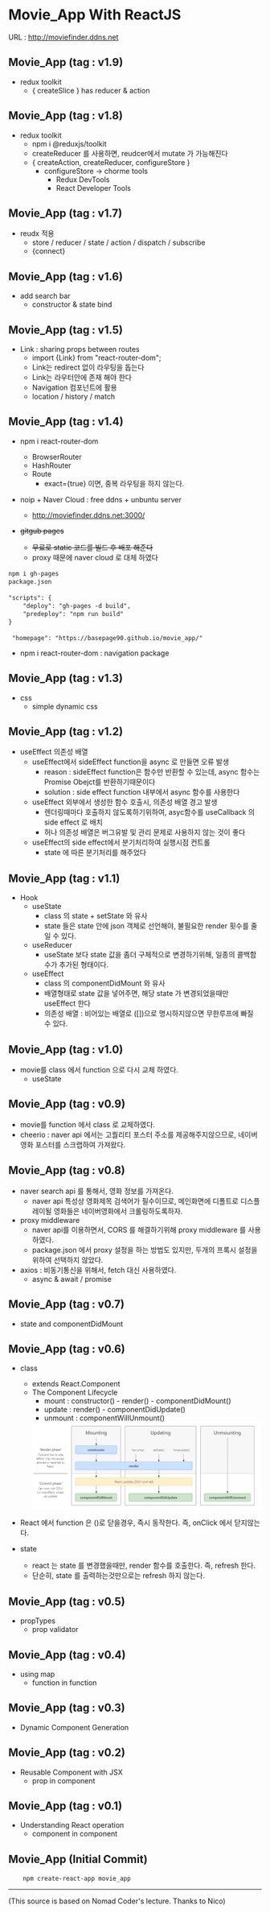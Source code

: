 # Movie_App With ReactJS

URL : http://moviefinder.ddns.net

## Movie_App (tag : v1.9)
- redux toolkit
    - { createSlice } has reducer & action

## Movie_App (tag : v1.8)
- redux toolkit
    - npm i @reduxjs/toolkit
    - createReducer 를 사용하면, reudcer에서 mutate 가 가능해진다
    - { createAction, createReducer, configureStore }
        - configureStore -> chorme tools
            - Redux DevTools
            - React Developer Tools    

## Movie_App (tag : v1.7)
- reudx 적용
    - store / reducer / state / action  / dispatch / subscribe
    - {connect}

## Movie_App (tag : v1.6)
- add search bar
    - constructor & state bind

## Movie_App (tag : v1.5)
- Link : sharing props between routes
    - import {Link} from "react-router-dom";
    - Link는 redirect  없이 라우팅을 돕는다
    - Link는 라우터안에 존재 해야 한다
    - Navigation 컴포넌트에 활용
    - location / history / match

## Movie_App (tag : v1.4)
- npm i react-router-dom
    - BrowserRouter 
    - HashRouter
    - Route
        - exact={true} 이면, 중복 라우팅을 하지 않는다.
- noip + Naver Cloud : free ddns + unbuntu server
    - http://moviefinder.ddns.net:3000/

- ~~gitgub pages~~
    - ~~무료로 static 코드를 빌드 후 배포 해준다~~
    - proxy 때문에 naver cloud 로 대체 하였다
```
npm i gh-pages
package.json

"scripts": {
    "deploy": "gh-pages -d build",
    "predeploy": "npm run build"
}

 "homepage": "https://basepage90.github.io/movie_app/"
```
- npm i react-router-dom : navigation package

## Movie_App (tag : v1.3)
- css
    - simple dynamic css

## Movie_App (tag : v1.2)
- useEffect 의존성 배열
    - useEffect에서 sideEffect function을 async 로 만들면 오류 발생
        - reason : sideEffect function은 함수만 반환할 수 있는데, async 함수는 Promise Obejct를 반환하기때문이다
        - solution : side effect function 내부에서 async 함수를 사용한다
    - useEffect 외부에서 생성한 함수 호출시, 의존성 배열 경고 발생
        - 렌더링때마다 호출하지 않도록하기위하여, asyc함수를  useCallback 의  side effect 로 배치
        - 허나 의존성 배열은 버그유발 및 관리 문제로 사용하지 않는 것이 좋다
    - useEffect의 side effect에서 분기처리하여 실행시점 컨트롤
        - state 에 따른 분기처리를 해주었다

## Movie_App (tag : v1.1)
- Hook
    - useState
        - class 의 state + setState 와 유사
        - state 들은 state 안에 json 객체로 선언해야, 불필요한 render 횟수를 줄일 수 있다.
    - useReducer
        - useState 보다 state 값을 좀더 구체적으로 변경하기위해, 일종의 콜백함수가 추가된 형태이다.
    - useEffect
        - class 의 componentDidMount 와 유사
        - 배열형태로 state 값을 넣어주면, 해당 state 가 변경되었을때만  useEffect 한다
        - 의존성 배열 : 비어있는 배열로 ([])으로 명시하지않으면 무한루프에 빠질 수 있다.

## Movie_App (tag : v1.0)
- movie를 class 에서 function 으로 다시 교체 하였다.
    - useState

## Movie_App (tag : v0.9)
- movie를 function  에서 class 로 교체하였다.
- cheerio : naver api 에서는 고퀄리티 포스터 주소를 제공해주지않으므로, 네이버영화 포스터를 스크랩하여 가져왔다.

## Movie_App (tag : v0.8)
- naver search api 를 통해서, 영화 정보를 가져온다.
    - naver api 특성상 영화제목 검색어가 필수이므로, 메인화면에 디폴트로 디스플레이될 영화들은 네이버영화에서 크롤링하도록하자.
- proxy middleware
    - naver api를 이용하면서, CORS 를 해결하기위해 proxy middleware 를 사용하였다.
    - package.json 에서 proxy 설정을 하는 방법도 있지만, 두개의 프록시 설정을 위하여 선택하지 않았다.
- axios : 비동기통신을 위해서, fetch 대신 사용하였다.
    - async & await  / promise

## Movie_App (tag : v0.7)
- state and componentDidMount 

## Movie_App (tag : v0.6)
- class
    - extends React.Component
    - The Component Lifecycle
        - mount : constructor() - render() - componentDidMount()
        - update : render() - componentDidUpdate()
        - unmount : componentWillUnmount()
        <img src="./storage/The Component Lifecycle.PNG">

- React 에서 function 은 ()로 닫을경우, 즉시 동작한다. 즉, onClick 에서 닫지않는다.
- state
    - react 는 state 를 변경했을때만, render 함수를 호출한다. 즉, refresh 한다.
    - 단순히, state 를 출력하는것만으로는 refresh 하지 않는다.


## Movie_App (tag : v0.5)
- propTypes
    - prop validator

## Movie_App (tag : v0.4)
- using map
    - function in function

## Movie_App (tag : v0.3)
- Dynamic Component Generation

## Movie_App (tag : v0.2)
- Reusable Component with JSX
    - prop in component

## Movie_App (tag : v0.1)
- Understanding React operation
    - component in component

## Movie_App (Initial Commit)
```
    npm create-react-app movie_app
```
---
(This source is based on Nomad Coder's lecture. Thanks to Nico)